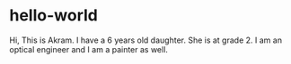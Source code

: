 # hello-world

Hi,
This is Akram. I have a 6 years old daughter. She is at grade 2. I am an optical engineer and I am a painter as well.
